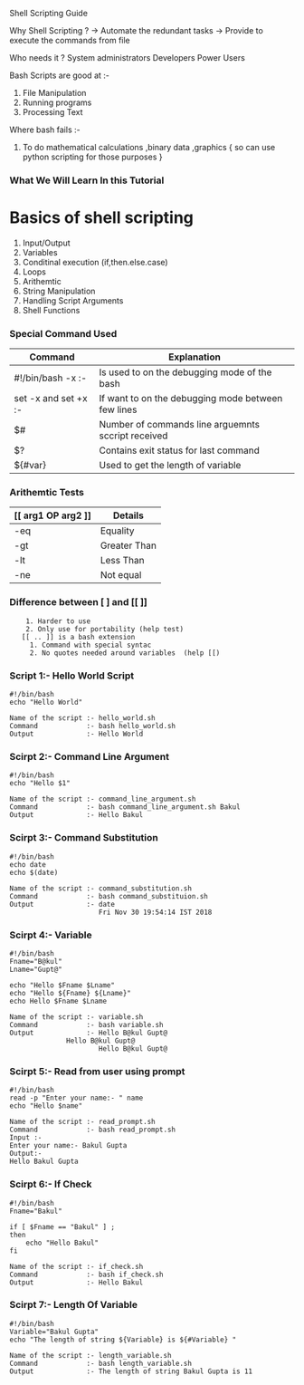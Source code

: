 Shell Scripting Guide

Why Shell Scripting ?
-> Automate the redundant tasks
-> Provide to execute the commands from file

Who needs it ?
System administrators
Developers
Power Users


Bash Scripts are good at :-

1. File Manipulation
2. Running programs
3. Processing Text

Where bash fails :-

1. To do mathematical calculations ,binary data ,graphics { so can use python scripting for those purposes }
 
### What We Will Learn In this Tutorial  ###

# Basics of shell scripting
1. Input/Output
2. Variables
3. Conditinal execution (if,then.else.case)
4. Loops
5. Arithemtic
6. String Manipulation
7. Handling Script Arguments
8. Shell Functions

### Special Command  Used ###

Command              |          Explanation
---------------------|---------------------------------------------------
#!/bin/bash -x  :-   | Is used to on the debugging mode of the bash
set -x and set +x :- | If want to on the debugging mode between few lines
 $#                  | Number of commands line arguemnts sccript received
 $?                  | Contains exit status for last command
 ${#var}             | Used to get the length of variable
### Arithemtic Tests
[[ arg1 OP arg2 ]]        |  Details
--------------------------|---------------
      -eq                 | Equality
      -gt 		  | Greater Than
      -lt                 | Less Than
      -ne                 | Not equal
### Difference between [ ] and [[ ]]

``` Basically [ is test command in linux 
    1. Harder to use
    2. Only use for portability (help test)
   [[ .. ]] is a bash extension
     1. Command with special syntac
     2. No quotes needed around variables  (help [[)
```

### Script 1:- Hello World Script ###
```
#!/bin/bash
echo "Hello World"
```
```
Name of the script :- hello_world.sh
Command            :- bash hello_world.sh
Output             :- Hello World
```

### Scirpt 2:- Command Line Argument ###
```
#!/bin/bash
echo "Hello $1"
```
```
Name of the script :- command_line_argument.sh
Command            :- bash command_line_argument.sh Bakul
Output             :- Hello Bakul
```

### Scirpt 3:- Command Substitution ###
```
#!/bin/bash
echo date
echo $(date)
```
```
Name of the script :- command_substitution.sh
Command            :- bash command_substituion.sh
Output             :- date
                      Fri Nov 30 19:54:14 IST 2018
```

### Scirpt 4:- Variable  ###
```
#!/bin/bash
Fname="B@kul"
Lname="Gupt@"

echo "Hello $Fname $Lname"
echo "Hello ${Fname} ${Lname}"
echo Hello $Fname $Lname
```
```
Name of the script :- variable.sh
Command            :- bash variable.sh
Output             :- Hello B@kul Gupt@
		      Hello B@kul Gupt@
                      Hello B@kul Gupt@
```

### Scirpt 5:- Read from user using prompt  ###
```
#!/bin/bash
read -p "Enter your name:- " name
echo "Hello $name"
```
```
Name of the script :- read_prompt.sh
Command            :- bash read_prompt.sh
Input :-
Enter your name:- Bakul Gupta
Output:-
Hello Bakul Gupta
```
### Scirpt 6:- If Check   ###
```
#!/bin/bash
Fname="Bakul"

if [ $Fname == "Bakul" ] ;
then
	echo "Hello Bakul"
fi
```
```
Name of the script :- if_check.sh
Command            :- bash if_check.sh
Output             :- Hello Bakul
```

### Scirpt 7:- Length Of Variable   ###
```
#!/bin/bash
Variable="Bakul Gupta"
echo "The length of string ${Variable} is ${#Variable} "
```
```
Name of the script :- length_variable.sh
Command            :- bash length_variable.sh
Output             :- The length of string Bakul Gupta is 11 
```
